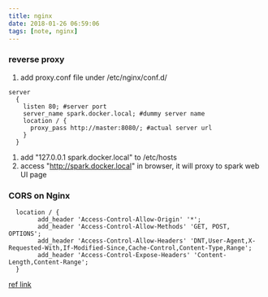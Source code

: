 ```yaml
---
title: nginx
date: 2018-01-26 06:59:06
tags: [note, nginx]
---
```


### reverse proxy
1. add proxy.conf file under /etc/nginx/conf.d/
```
server
  {
    listen 80; #server port
    server_name spark.docker.local; #dummy server name
    location / {
      proxy_pass http://master:8080/; #actual server url
    }
  }
```

1. add "127.0.0.1 spark.docker.local" to /etc/hosts
1. access "http://spark.docker.local" in browser, it will proxy to spark web UI page


### CORS on Nginx
```
  location / {
        add_header 'Access-Control-Allow-Origin' '*';
        add_header 'Access-Control-Allow-Methods' 'GET, POST, OPTIONS';
        add_header 'Access-Control-Allow-Headers' 'DNT,User-Agent,X-Requested-With,If-Modified-Since,Cache-Control,Content-Type,Range';
        add_header 'Access-Control-Expose-Headers' 'Content-Length,Content-Range';
  }

```
[ref link](https://enable-cors.org/server_nginx.html)


